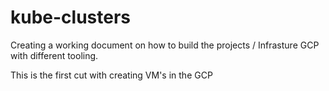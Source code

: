 # kube-clusters

Creating a working document on how to build the projects / Infrasture GCP with different tooling.

This is the first cut with creating VM's in the GCP

